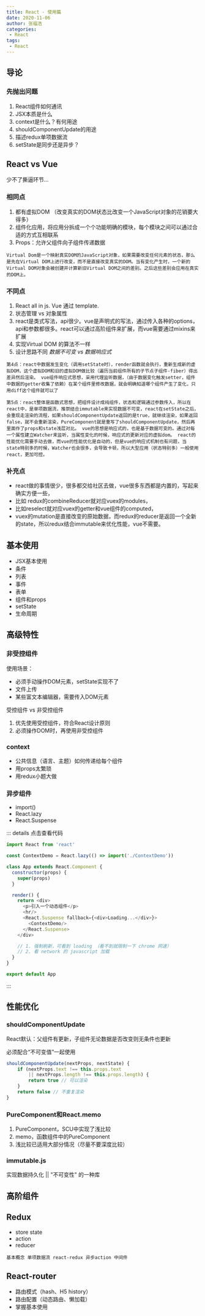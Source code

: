 ```yaml
---
title: React - 使用篇
date: 2020-11-06
author: 张福浩
categories:
 - React
tags:
 - React
---
```


## 导论

### 先抛出问题

1. React组件如何通讯
2. JSX本质是什么
3. context是什么？有何用途
4. shouldComponentUpdate的用途
5. 描述redux单项数据流
6. setState是同步还是异步？

## React vs Vue

少不了撕逼环节...

### 相同点

1. 都有虚拟DOM （改变真实的DOM状态比改变一个JavaScript对象的花销要大得多）
2. 组件化应用，将应用分拆成一个个功能明确的模块，每个模块之间可以通过合适的方式互相联系
3. Props：允许父组件向子组件传递数据

`Virtual Dom是一个映射真实DOM的JavaScript对象，如果需要改变任何元素的状态，那么是先在Virtual DOM上进行改变，而不是直接改变真实的DOM。当有变化产生时，一个新的Virtual DOM对象会被创建并计算新旧Virtual DOM之间的差别。之后这些差别会应用在真实的DOM上。`

### 不同点

1. React all in js. Vue 通过 template.
2. 状态管理 vs  对象属性
3. react是类式写法，api很少。vue是声明式的写法，通过传入各种的options，api和参数都很多。react可以通过高阶组件来扩展，而vue需要通过mixins来扩展
4. 实现Virtual  DOM 的算法不一样
5. 设计思路不同 *数据不可变 vs 数据响应式*

`第4点：react中数据发生变化（调用setState时），render函数就会执行，重新生成新的虚拟DOM，这个虚拟DOM和旧的虚拟DOM做比较（遍历当前组件所有的子节点子组件-fiber）得出差异然后渲染。
vue组件响应式思想，采用代理监听数据，（由于数据变化触发setter，组件中数据的getter收集了依赖）在某个组件里修改数据，就会明确知道哪个组件产生了变化，只用diff这个组件就可以了`  

`第5点：react整体是函数式思想，把组件设计成纯组件，状态和逻辑通过参数传入，所以在react中，是单项数据流，推崇结合immutable来实现数据不可变，react在setState之后，会重现走渲染的流程，如果shouldComponentUpdate返回的是true，就继续渲染，如果返回false，就不会重新渲染，PureComponent就是重写了shouldComponentUpdate，然后再里面作了props和state浅层对比。
vue的思想是响应式的，也是基于数据可变的。通过对每一个属性建立Watcher来监听，当属性变化的时候，响应式的更新对应的虚拟dom。
react的性能优化需要手动去做，而vue的性能优化是自动的，但是vue的响应式机制也有问题，当state特别多的时候，Watcher也会很多，会导致卡顿，所以大型应用（状态特别多）一般使用react，更加可控。`

### 补充点

* react做的事情很少，很多都交给社区去做，vue很多东西都是内置的，写起来确实方便一些，
* 比如 redux的combineReducer就对应vuex的modules，
* 比如reselect就对应vuex的getter和vue组件的computed，
* vuex的mutation是直接改变的原始数据，而redux的reducer是返回一个全新的state，所以redux结合immutable来优化性能，vue不需要。

## 基本使用

* JSX基本使用
* 条件
* 列表
* 事件
* 表单
* 组件和props
* setState
* 生命周期

## 高级特性

### 非受控组件

使用场景：
* 必须手动操作DOM元素，setState实现不了
* 文件上传
* 某些富文本编辑器，需要传入DOM元素

受控组件 vs 非受控组件

1. 优先使用受控组件，符合React设计原则
2. 必须操作DOM时，再使用非受控组件

### context

* 公共信息（语言、主题）如何传递给每个组件
* 用props太繁琐
* 用redux小题大做

### 异步组件

* import()
* React.lazy
* React.Suspense

::: details 点击查看代码
```js
import React from 'react'

const ContextDemo = React.lazy(() => import('./ContextDemo'))

class App extends React.Component {
  constructor(props) {
    super(props)
  }

  render() {
    return <div>
      <p>引入一个动态组件</p>
      <hr/>
      <React.Suspense fallback={<div>Loading...</div>}>
        <ContextDemo/>
      </React.Suspense>
    </div>

    // 1. 强制刷新，可看到 loading （看不到就限制一下 chrome 网速）
    // 2. 看 network 的 javascript 加载
  }
}

export default App
```
:::

## 性能优化

### shouldComponentUpdate

React默认：父组件有更新，子组件无论数据是否改变则无条件也更新

必须配合“不可变值”一起使用

```js
shouldComponentUpdate(nextProps, nextState) {
    if (nextProps.text !== this.props.text
        || nextProps.length !== this.props.length) {
        return true // 可以渲染
    }
    return false // 不重复渲染
}
```

### PureComponent和React.memo

1. PureComponent，SCU中实现了浅比较
2. memo，函数组件中的PureComponent
3. 浅比较已适用大部分情况（尽量不要深度比较）
    
### immutable.js

实现数据持久化 || "不可变性" 的一种库


## 高阶组件

## Redux

* store state
* action
* reducer

`基本概念 单项数据流 react-redux 异步action 中间件`

## React-router

* 路由模式（hash、H5 history）
* 路由配置（动态路由、懒加载）
* 掌握基本使用
